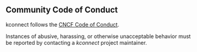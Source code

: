 ## Community Code of Conduct

kconnect follows the [CNCF Code of Conduct](https://github.com/cncf/foundation/blob/master/code-of-conduct.md).

Instances of abusive, harassing, or otherwise unacceptable behavior
must be reported by contacting a _kconnect_ project maintainer.